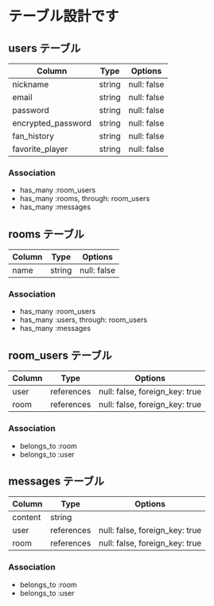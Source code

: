 # テーブル設計です

## users テーブル

| Column            | Type         | Options                       
| ----------------- | ------------ | ----------------------------- 
| nickname          | string       | null: false                   
| email             | string       | null: false                   
| password          | string       | null: false                   
| encrypted_password| string       | null: false                   
| fan_history       | string       | null: false                   
| favorite_player   | string       | null: false                   

### Association

- has_many :room_users
- has_many :rooms, through: room_users
- has_many :messages

## rooms テーブル

| Column | Type   | Options     |
| ------ | ------ | ----------- |
| name   | string | null: false |

### Association

- has_many :room_users
- has_many :users, through: room_users
- has_many :messages

## room_users テーブル

| Column | Type       | Options                        |
| ------ | ---------- | ------------------------------ |
| user   | references | null: false, foreign_key: true |
| room   | references | null: false, foreign_key: true |

### Association

- belongs_to :room
- belongs_to :user


## messages テーブル

| Column  | Type       | Options                        |
| ------- | ---------- | ------------------------------ |
| content | string     |                                |
| user    | references | null: false, foreign_key: true |
| room    | references | null: false, foreign_key: true |

### Association

- belongs_to :room
- belongs_to :user

